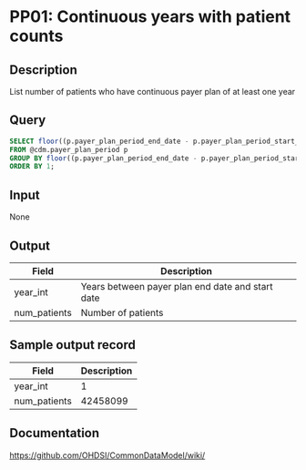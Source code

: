 <!---
Group:payer plan
Name:PP01 Continuous years with patient counts
Author:Patrick Ryan
CDM Version: 5.0
-->

# PP01: Continuous years with patient counts

## Description
List number of patients who have continuous payer plan of at least one year

## Query
```sql
SELECT floor((p.payer_plan_period_end_date - p.payer_plan_period_start_date)/365) AS year_int, count(1) AS num_patients
FROM @cdm.payer_plan_period p
GROUP BY floor((p.payer_plan_period_end_date - p.payer_plan_period_start_date)/365)
ORDER BY 1;
```

## Input

None

## Output

|  Field |  Description |
| --- | --- |
| year_int | Years between payer plan end date and start date |
| num_patients | Number of patients |

## Sample output record

| Field |  Description |
| --- | --- |
| year_int |  1 |
| num_patients |  42458099 |


## Documentation
https://github.com/OHDSI/CommonDataModel/wiki/
